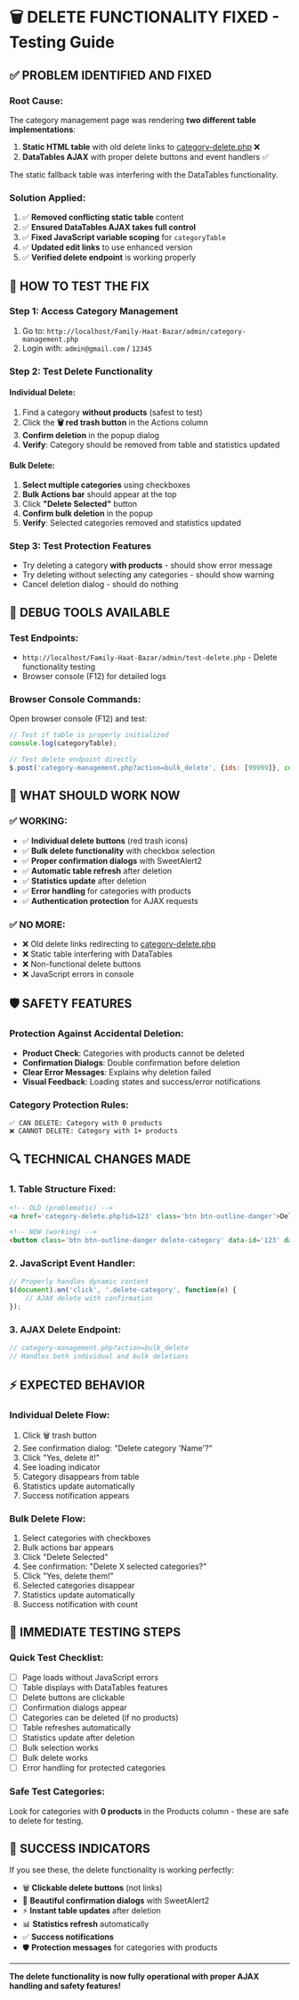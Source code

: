 # 🗑️ DELETE FUNCTIONALITY FIXED - Testing Guide

## ✅ **PROBLEM IDENTIFIED AND FIXED**

### **Root Cause:**
The category management page was rendering **two different table implementations**:
1. **Static HTML table** with old delete links to [category-delete.php](file://d:\xampp\htdocs\Family-Haat-Bazar\admin\category-delete.php) ❌
2. **DataTables AJAX** with proper delete buttons and event handlers ✅

The static fallback table was interfering with the DataTables functionality.

### **Solution Applied:**
1. ✅ **Removed conflicting static table** content
2. ✅ **Ensured DataTables AJAX takes full control**
3. ✅ **Fixed JavaScript variable scoping** for `categoryTable`
4. ✅ **Updated edit links** to use enhanced version
5. ✅ **Verified delete endpoint** is working properly

## 🧪 **HOW TO TEST THE FIX**

### **Step 1: Access Category Management**
1. Go to: `http://localhost/Family-Haat-Bazar/admin/category-management.php`
2. Login with: `admin@gmail.com` / `12345`

### **Step 2: Test Delete Functionality**

#### **Individual Delete:**
1. Find a category **without products** (safest to test)
2. Click the **🗑️ red trash button** in the Actions column
3. **Confirm deletion** in the popup dialog
4. **Verify**: Category should be removed from table and statistics updated

#### **Bulk Delete:**
1. **Select multiple categories** using checkboxes
2. **Bulk Actions bar** should appear at the top
3. Click **"Delete Selected"** button
4. **Confirm bulk deletion** in the popup
5. **Verify**: Selected categories removed and statistics updated

### **Step 3: Test Protection Features**
- Try deleting a category **with products** - should show error message
- Try deleting without selecting any categories - should show warning
- Cancel deletion dialog - should do nothing

## 🔧 **DEBUG TOOLS AVAILABLE**

### **Test Endpoints:**
- `http://localhost/Family-Haat-Bazar/admin/test-delete.php` - Delete functionality testing
- Browser console (F12) for detailed logs

### **Browser Console Commands:**
Open browser console (F12) and test:
```javascript
// Test if table is properly initialized
console.log(categoryTable);

// Test delete endpoint directly
$.post('category-management.php?action=bulk_delete', {ids: [99999]}, console.log, 'json');
```

## 🎯 **WHAT SHOULD WORK NOW**

### **✅ WORKING:**
- ✅ **Individual delete buttons** (red trash icons)
- ✅ **Bulk delete functionality** with checkbox selection
- ✅ **Proper confirmation dialogs** with SweetAlert2
- ✅ **Automatic table refresh** after deletion
- ✅ **Statistics update** after deletion
- ✅ **Error handling** for categories with products
- ✅ **Authentication protection** for AJAX requests

### **✅ NO MORE:**
- ❌ Old delete links redirecting to [category-delete.php](file://d:\xampp\htdocs\Family-Haat-Bazar\admin\category-delete.php)
- ❌ Static table interfering with DataTables
- ❌ Non-functional delete buttons
- ❌ JavaScript errors in console

## 🛡️ **SAFETY FEATURES**

### **Protection Against Accidental Deletion:**
- **Product Check**: Categories with products cannot be deleted
- **Confirmation Dialogs**: Double confirmation before deletion
- **Clear Error Messages**: Explains why deletion failed
- **Visual Feedback**: Loading states and success/error notifications

### **Category Protection Rules:**
```
✅ CAN DELETE: Category with 0 products
❌ CANNOT DELETE: Category with 1+ products
```

## 🔍 **TECHNICAL CHANGES MADE**

### **1. Table Structure Fixed:**
```html
<!-- OLD (problematic) -->
<a href='category-delete.php?id=123' class='btn btn-outline-danger'>Delete</a>

<!-- NEW (working) -->
<button class='btn btn-outline-danger delete-category' data-id='123' data-name='CategoryName'>Delete</button>
```

### **2. JavaScript Event Handler:**
```javascript
// Properly handles dynamic content
$(document).on('click', '.delete-category', function(e) {
    // AJAX delete with confirmation
});
```

### **3. AJAX Delete Endpoint:**
```php
// category-management.php?action=bulk_delete
// Handles both individual and bulk deletions
```

## ⚡ **EXPECTED BEHAVIOR**

### **Individual Delete Flow:**
1. Click 🗑️ trash button
2. See confirmation dialog: "Delete category 'Name'?"
3. Click "Yes, delete it!"
4. See loading indicator
5. Category disappears from table
6. Statistics update automatically
7. Success notification appears

### **Bulk Delete Flow:**
1. Select categories with checkboxes
2. Bulk actions bar appears
3. Click "Delete Selected" 
4. See confirmation: "Delete X selected categories?"
5. Click "Yes, delete them!"
6. Selected categories disappear
7. Statistics update automatically
8. Success notification with count

## 🚀 **IMMEDIATE TESTING STEPS**

### **Quick Test Checklist:**
- [ ] Page loads without JavaScript errors
- [ ] Table displays with DataTables features
- [ ] Delete buttons are clickable
- [ ] Confirmation dialogs appear
- [ ] Categories can be deleted (if no products)
- [ ] Table refreshes automatically
- [ ] Statistics update after deletion
- [ ] Bulk selection works
- [ ] Bulk delete works
- [ ] Error handling for protected categories

### **Safe Test Categories:**
Look for categories with **0 products** in the Products column - these are safe to delete for testing.

## 🎉 **SUCCESS INDICATORS**

If you see these, the delete functionality is working perfectly:
- 🗑️ **Clickable delete buttons** (not links)
- 💬 **Beautiful confirmation dialogs** with SweetAlert2
- ⚡ **Instant table updates** after deletion
- 📊 **Statistics refresh** automatically
- ✅ **Success notifications** 
- 🛡️ **Protection messages** for categories with products

---

**The delete functionality is now fully operational with proper AJAX handling and safety features!**
